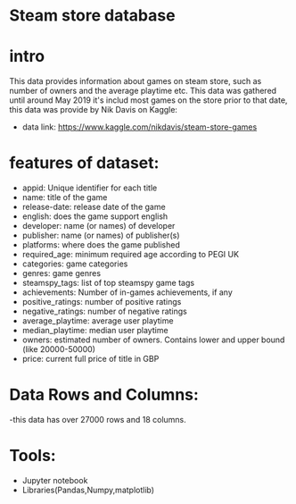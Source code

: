 # Steam store database
# intro
This data provides information about games on steam store, such as number of owners and the average playtime etc.
This data was gathered until around May 2019 it's includ most games on the store prior to that date,
this data was provide by Nik Davis on Kaggle:
- data link: https://www.kaggle.com/nikdavis/steam-store-games
# features of dataset:
- appid: Unique identifier for each title
- name: title of the game
- release-date: release date of the game
- english: does the game support english
- developer: name (or names) of developer
- publisher: name (or names) of publisher(s)
- platforms: where does the game published
- required_age: minimum required age according to PEGI UK
- categories: game categories
- genres: game genres
- steamspy_tags: list of top steamspy game tags
- achievements: Number of in-games achievements, if any
- positive_ratings: number of positive ratings
- negative_ratings: number of negative ratings
- average_playtime: average user playtime
- median_playtime: median user playtime
- owners: estimated number of owners. Contains lower and upper bound (like 20000-50000)
- price: current full price of title in GBP
# Data Rows and Columns:
-this data has over 27000 rows and 18 columns.
# Tools:
- Jupyter notebook
- Libraries(Pandas,Numpy,matplotlib)
